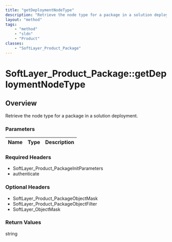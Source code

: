 ```yaml
---
title: "getDeploymentNodeType"
description: "Retrieve the node type for a package in a solution deployment."
layout: "method"
tags:
    - "method"
    - "sldn"
    - "Product"
classes:
    - "SoftLayer_Product_Package"
---
```

# SoftLayer_Product_Package::getDeploymentNodeType
## Overview 
Retrieve the node type for a package in a solution deployment.

### Parameters 
|Name | Type | Description |
| --- | --- | --- |


### Required Headers
* SoftLayer_Product_PackageInitParameters
* authenticate

### Optional Headers
* SoftLayer_Product_PackageObjectMask
* SoftLayer_Product_PackageObjectFilter
* SoftLayer_ObjectMask

### Return Values
string
